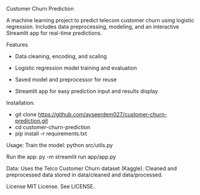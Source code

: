 Customer Churn Prediction

A machine learning project to predict telecom customer churn using logistic regression. Includes data preprocessing, modeling, and an interactive Streamlit app for real-time predictions.

Features
- Data cleaning, encoding, and scaling

- Logistic regression model training and evaluation

- Saved model and preprocessor for reuse

- Streamlit app for easy prediction input and results display

Installation:
- git clone https://github.com/ayseerdem027/customer-churn-prediction.git
- cd customer-churn-prediction
- pip install -r requirements.txt

Usage:
Train the model:
python src/utils.py

Run the app:
py -m streamlit run app/app.py

Data:
Uses the Telco Customer Churn dataset (Kaggle). Cleaned and preprocessed data stored in data/cleaned and data/processed.

License
MIT License. See LICENSE.

